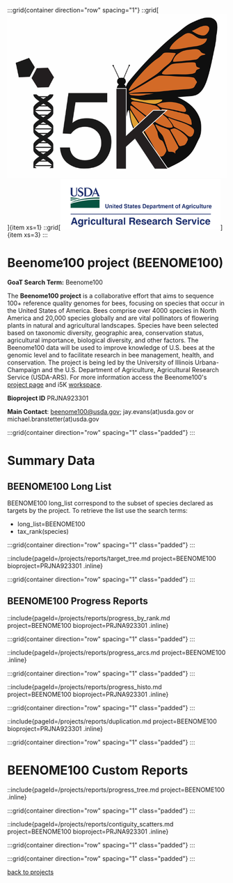 :::grid{container direction="row" spacing="1"}
::grid[![GoaT](/static/images/i5k.png)]{item xs=1}
::grid[![GoaT](/static/images/USDA.png)]{item xs=3}
:::


# Beenome100 project (BEENOME100)

**GoaT Search Term:** Beenome100

The **Beenome100 project** is a collaborative effort that aims to sequence 100+ reference quality genomes for bees, focusing on species that occur in the United States of America. Bees comprise over 4000 species in North America and 20,000 species globally and are vital pollinators of flowering plants in natural and agricultural landscapes. Species have been selected based on taxonomic diversity, geographic area, conservation status, agricultural importance, biological diversity, and other factors. The Beenome100 data will be used to improve knowledge of U.S. bees at the genomic level and to facilitate research in bee management, health, and conservation. The project is being led by the University of Illinois Urbana-Champaign and the U.S. Department of Agriculture, Agricultural Research Service (USDA-ARS).
 For more information access the Beenome100's [project page](https://www.beenome100.org) and i5K [workspace](https://i5k.nal.usda.gov/).

**Bioproject ID** PRJNA923301

**Main Contact**: beenome100@usda.gov; jay.evans(at)usda.gov or michael.branstetter(at)usda.gov

:::grid{container direction="row" spacing="1" class="padded"}
:::

# Summary Data

## BEENOME100 Long List

BEENOME100 long_list correspond to the subset of species declared as targets by the project. To retrieve the list use the search terms:

- long_list=BEENOME100
- tax_rank(species)

:::grid{container direction="row" spacing="1" class="padded"}
:::

::include{pageId=/projects/reports/target_tree.md project=BEENOME100 bioproject=PRJNA923301 .inline}

:::grid{container direction="row" spacing="1" class="padded"}
:::

## BEENOME100 Progress Reports

::include{pageId=/projects/reports/progress_by_rank.md project=BEENOME100 bioproject=PRJNA923301 .inline}

:::grid{container direction="row" spacing="1" class="padded"}
:::

::include{pageId=/projects/reports/progress_arcs.md project=BEENOME100 .inline}

:::grid{container direction="row" spacing="1" class="padded"}
:::

::include{pageId=/projects/reports/progress_histo.md project=BEENOME100 bioproject=PRJNA923301 .inline}

:::grid{container direction="row" spacing="1" class="padded"}
:::

::include{pageId=/projects/reports/duplication.md project=BEENOME100 bioproject=PRJNA923301 .inline}

:::grid{container direction="row" spacing="1" class="padded"}
:::

# BEENOME100 Custom Reports

::include{pageId=/projects/reports/progress_tree.md project=BEENOME100 .inline}

:::grid{container direction="row" spacing="1" class="padded"}
:::

::include{pageId=/projects/reports/contiguity_scatters.md project=BEENOME100 bioproject=PRJNA923301 .inline}

:::grid{container direction="row" spacing="1" class="padded"}
:::


:::grid{container direction="row" spacing="1" class="padded"}
:::


[back to projects](/projects)
